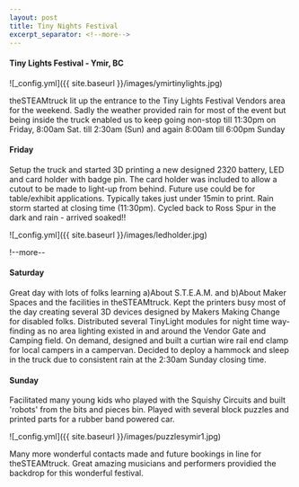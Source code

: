 ```yaml
---
layout: post
title: Tiny Nights Festival
excerpt_separator: <!--more-->
---
```


#### Tiny Lights Festival - Ymir, BC

![_config.yml]({{ site.baseurl }}/images/ymirtinylights.jpg)

theSTEAMtruck lit up the entrance to the Tiny Lights Festival Vendors area for the weekend.
Sadly the weather provided rain for most of the event but being inside the truck enabled us to keep going non-stop till 11:30pm on Friday, 
8:00am Sat. till 2:30am (Sun) and again 8:00am till 6:00pm Sunday

#### Friday
Setup the truck and started 3D printing a new designed 2320 battery, LED and card holder with badge pin. 
The card holder was included to allow a cutout to be made to light-up from behind. 
Future use could be for table/exhibit applications. Typically takes just under 15min to print.
Rain storm started at closing time (11:30pm). Cycled back to Ross Spur in the dark and rain - arrived soaked!!

![_config.yml]({{ site.baseurl }}/images/ledholder.jpg)

!--more--

#### Saturday
Great day with lots of folks learning a)About S.T.E.A.M. and b)About Maker Spaces and the facilities in theSTEAMtruck.
Kept the printers busy most of the day creating several 3D devices designed by Makers Making Change for disabled folks.
Distributed several TinyLight modules for night time way-finding as no area lighting existed in and around the Vendor Gate and Camping field.
On demand, designed and built a curtian wire rail end clamp for local campers in a campervan. 
Decided to deploy a hammock and sleep in the truck due to consistent rain at the 2:30am Sunday closing time.

#### Sunday
Facilitated many young kids who played with the Squishy Circuits and built 'robots' from the bits and pieces bin.
Played with several block puzzles and printed parts for a rubber band powered car.

![_config.yml]({{ site.baseurl }}/images/puzzlesymir1.jpg)

Many more wonderful contacts made and future bookings in line for theSTEAMtruck.
Great amazing musicians and performers providied the backdrop for this wonderful festival.

